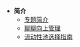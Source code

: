 <!-- _sidebar.md -->

* **简介**
  * [专题简介](/soft-skill/home.md)
  * [聊聊向上管理](/soft-skill/managing-up.md)
  * [流动性池选择指南](/soft-skill/liquidity-pool-choose-guide.md)